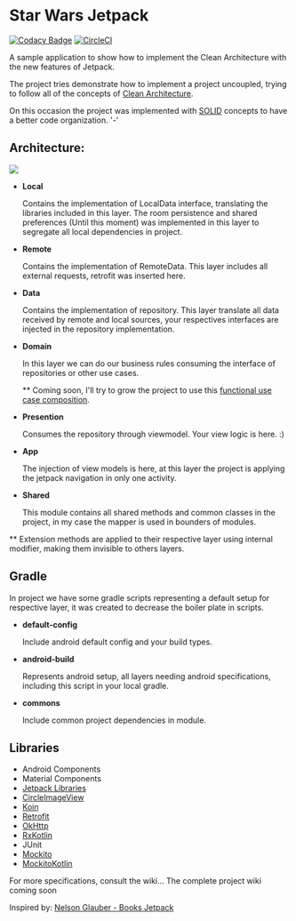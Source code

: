 # Star Wars Jetpack

[![Codacy Badge](https://api.codacy.com/project/badge/Grade/577ad857d0ae46b68286a85cc4a50ad0)](https://app.codacy.com/manual/gabriel.brasileiro/star-wars-jetpack?utm_source=github.com&utm_medium=referral&utm_content=GabrielBrasileiro/star-wars-jetpack&utm_campaign=Badge_Grade_Dashboard) [![CircleCI](https://circleci.com/gh/GabrielBrasileiro/star-wars-jetpack.svg?style=svg)](https://app.circleci.com/pipelines/github/GabrielBrasileiro/star-wars-jetpack?branch=master)

A sample application to show how to implement the Clean Architecture with the new features of Jetpack.

The project tries demonstrate how to implement a project uncoupled, trying to follow all of the concepts of [Clean Architecture](https://blog.cleancoder.com/uncle-bob/2012/08/13/the-clean-architecture.html).

On this occasion the project was implemented with [SOLID](https://en.wikipedia.org/wiki/SOLID) concepts to have a better code organization. '-'

## Architecture:
<img src="./docs/images/architecture.png">

* __Local__
  
  Contains the implementation of LocalData interface, translating the libraries included in this layer. The room persistence and shared preferences (Until this moment) was implemented in this layer to segregate all local dependencies in project. 

* __Remote__
  
  Contains the implementation of RemoteData. This layer includes all external requests, retrofit was inserted here. 
  
* __Data__

  Contains the implementation of repository. This layer translate all data received by remote and local sources, your respectives interfaces are injected in the repository implementation.

* __Domain__

  In this layer we can do our business rules consuming the interface of repositories or other use cases. 
  
  ** Coming soon, I'll try to grow the project to use this [functional use case composition](https://medium.com/@june.pravin/clean-architecture-functional-style-use-case-composition-with-rxjava-kotlin-898726c97dfe).

* __Presention__

  Consumes the repository through viewmodel. Your view logic is here. :)
  
* __App__

  The injection of view models is here, at this layer the project is applying the jetpack navigation in only one activity.

* __Shared__

  This module contains all shared methods and common classes in the project, in my case the mapper is used in bounders of modules.


** Extension methods are applied to their respective layer using internal modifier, making them invisible to others layers.

## Gradle
In project we have some gradle scripts representing a default setup for respective layer, it was created to decrease the boiler plate in scripts.

* __default-config__

  Include android default config and your build types.

* __android-build__

  Represents android setup, all layers needing android specifications, including this script in your local gradle.

* __commons__

  Include common project dependencies in module.
  
## Libraries
* Android Components
* Material Components
* [Jetpack Libraries](https://developer.android.com/jetpack/)
* [CircleImageView](https://github.com/hdodenhof/CircleImageView)
* [Koin](https://github.com/InsertKoinIO/koin)
* [Retrofit](https://square.github.io/retrofit/)
* [OkHttp](https://square.github.io/okhttp/)
* [RxKotlin](https://github.com/ReactiveX/RxKotlin)
* JUnit
* [Mockito](http://site.mockito.org/)
* [MockitoKotlin](https://github.com/nhaarman/mockito-kotlin)


For more specifications, consult the wiki... The complete project wiki coming soon

Inspired by: [Nelson Glauber - Books Jetpack](https://github.com/nglauber/books_jetpack)

